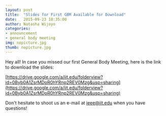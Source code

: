 ```yaml
---
layout: post
title:  "Slides for First GBM Available for Download"
date:   2015-09-23 18:35:00
author: Natasha Wijoyo
categories: 
- announcement
- general body meeting
img: nopicture.jpg
thumb: nopicture.jpg
---
```


Hey all! In case you missed our first General Body Meeting, here is the link to download the slides:

[https://drive.google.com/a/iit.edu/folderview?id=0Byb0A1ZsrMDoR0hYRnp2REV0Mzg&usp=sharing](https://drive.google.com/a/iit.edu/folderview?id=0Byb0A1ZsrMDoR0hYRnp2REV0Mzg&usp=sharing)

Don't hesitate to shoot us an e-mail at ieee@iit.edu when you have questions!
